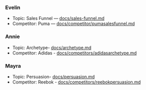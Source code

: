 ### Evelin
- Topic: Sales Funnel — [docs/sales-funnel.md](docs/sales-funnel.md)
- Competitor: Puma — [docs/competitor/pumasalesfunnel.md](docs/competitor/pumasalesfunnel.md)

### Annie
- Topic: Archetype- [docs/archetype.md](docs/archetype.md)
- Competitor: Adidas - [docs/competitors/adidasarchetype.md](docs/competitor/adidasarchetype.md)

### Mayra
- Topic: Persuasion- [docs/persuasion.md](docs/persuasion.md)
- Competitor: Reebok - [docs/competitors/reebokpersuasion.md](docs/competitor/reebokpersuation.md)
